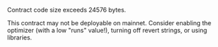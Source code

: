 Contract code size exceeds 24576 bytes.

This contract may not be deployable on mainnet. Consider enabling the optimizer (with a low "runs" value!), turning off revert strings, or using libraries.